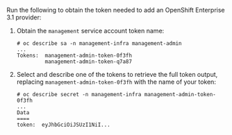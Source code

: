 Run the following to obtain the token needed to add an OpenShift Enterprise 3.1 provider:

1.  Obtain the `management` service account token name:

        # oc describe sa -n management-infra management-admin
        ...
        Tokens:  management-admin-token-0f3fh
                 management-admin-token-q7a87

2.  Select and describe one of the tokens to retrieve the full token output, replacing
    `management-admin-token-0f3fh` with the name of your token:

        # oc describe secret -n management-infra management-admin-token-0f3fh
        ...
        Data
        ====
        token:  eyJhbGciOiJSUzI1NiI...
